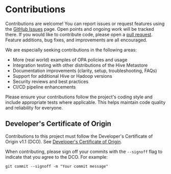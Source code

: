 # Contributions
Contributions are welcome! You can report issues or request features using the [GitHub Issues](https://github.com/boschglobal/hive-metastore-opa-authorizer/issues) page. Open points and ongoing work will be tracked there. If you would like to contribute code, please open a [pull request](https://github.com/boschglobal/hive-metastore-opa-authorizer/pulls). Feature additions, bug fixes, and improvements are all encouraged.

We are especially seeking contributions in the following areas:
- More (real world) examples of OPA policies and usage
- Integration testing with other distributions of the Hive Metastore
- Documentation improvements (clarity, setup, troubleshooting, FAQs)
- Support for additional Hive or Hadoop versions
- Security reviews and best practices
- CI/CD pipeline enhancements

Please ensure your contributions follow the project's coding style and include appropriate tests where applicable. This helps maintain code quality and reliability for everyone.

## Developer's Certificate of Origin

Contributions to this project must follow the Developer's Certificate of Origin v1.1 (DCO). See [Developer's Certificate of Origin](https://developercertificate.org/).

When contributing, please sign off your commits with the `--signoff` flag to indicate that you agree to the DCO. For example:

```
git commit --signoff -m "Your commit message"
```
